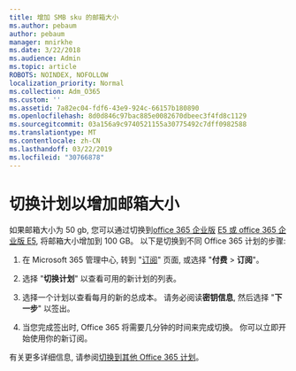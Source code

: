 ```yaml
---
title: 增加 SMB sku 的邮箱大小
ms.author: pebaum
author: pebaum
manager: mnirkhe
ms.date: 3/22/2018
ms.audience: Admin
ms.topic: article
ROBOTS: NOINDEX, NOFOLLOW
localization_priority: Normal
ms.collection: Adm_O365
ms.custom: ''
ms.assetid: 7a82ec04-fdf6-43e9-924c-66157b180890
ms.openlocfilehash: 8d0d846c97bac885e0082670dbeec3f4fd8c1129
ms.sourcegitcommit: 03a156a9c9740521155a30775492c7dff0982588
ms.translationtype: MT
ms.contentlocale: zh-CN
ms.lasthandoff: 03/22/2019
ms.locfileid: "30766878"
---
```

# <a name="switch-plans-to-increase-mailbox-size"></a>切换计划以增加邮箱大小

如果邮箱大小为 50 gb, 您可以通过切换到[office 365 企业版](https://products.office.com/business/office-365-enterprise-e3-business-software) [E5 或 office 365 企业版 E5](https://products.office.com/business/office-365-enterprise-e5-business-software), 将邮箱大小增加到 100 GB。 以下是切换到不同 Office 365 计划的步骤:
  
1. 在 Microsoft 365 管理中心, 转到 "[订阅](https://go.microsoft.com/fwlink/p/?linkid=842054)" 页面, 或选择 "**付费** \> **订阅**"。
    
2. 选择 "**切换计划**" 以查看可用的新计划的列表。 
    
3. 选择一个计划以查看每月的新的总成本。 请务必阅读**密钥信息**, 然后选择 "**下一步**" 以签出。 
    
4. 当您完成签出时, Office 365 将需要几分钟的时间来完成切换。 你可以立即开始使用你的新订阅。
    
有关更多详细信息, 请参阅[切换到其他 Office 365 计划](https://support.office.com/article/73318661-8f33-478b-bcc7-fb8d69dbb22a)。
  

